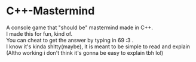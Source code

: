 # C++-Mastermind
A console game that "should be" mastermind made in C++.<br>
I made this for fun, kind of.<br>
You can cheat to get the answer by typing in 69 :3 .<br>
I know it's kinda shitty(maybe), it is meant to be simple to read and explain<br>
(Altho working i don't think it's gonna be easy to explain tbh lol)
